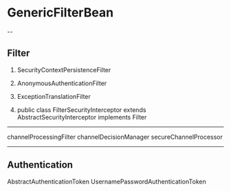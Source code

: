 # GenericFilterBean

-- 

## Filter
1. SecurityContextPersistenceFilter





996. AnonymousAuthenticationFilter

997. ExceptionTranslationFilter

999. public class FilterSecurityInterceptor extends AbstractSecurityInterceptor implements Filter







--------------------
channelProcessingFilter
channelDecisionManager
secureChannelProcessor



--------------------
## Authentication
AbstractAuthenticationToken
UsernamePasswordAuthenticationToken








